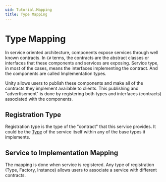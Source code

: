 ```yaml
---
uid: Tutorial.Mapping
title: Type Mapping
---
```


# Type Mapping

In service oriented architecture, components expose services through well known contracts. In `C#` terms, the contracts are the abstract classes or interfaces that these components and services are exposing. Service type, in most of the cases, means the interfaces implementing the contract. And the components are called Implementation types.

Unity allows users to publish these components and make all of the contracts they implement available to clients. This publishing and "advertisement" is done by registering both types and interfaces (contracts) associated with the components.

## Registration Type

Registration type is the type of the "contract" that this service provides. It could be the [Type](xref:System.Type) of the service itself within any of the base types it implements.

## Service to Implementation Mapping

The mapping is done when service is registered. Any type of registration (Type, Factory, Instance) allows users to associate a service with different contracts.
